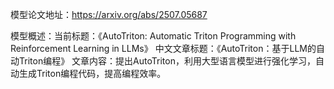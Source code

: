 模型论文地址：https://arxiv.org/abs/2507.05687

模型概述：当前标题：《AutoTriton: Automatic Triton Programming with Reinforcement Learning in LLMs》
中文文章标题：《AutoTriton：基于LLM的自动Triton编程》
文章内容：提出AutoTriton，利用大型语言模型进行强化学习，自动生成Triton编程代码，提高编程效率。
